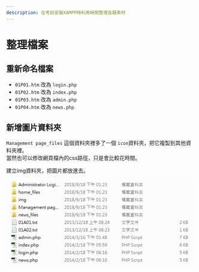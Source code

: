 ```yaml
---
description: 在考前安裝XAMPP時利用時間整理各題素材
---
```


# 整理檔案

## 重新命名檔案

- `01P01.htm` 改為 `login.php`
- `01P02.htm` 改為 `index.php`
- `01P03.htm` 改為 `admin.php`
- `01P04.htm` 改為 `news.php`

## 新增圖片資料夾

`Management page_files` 這個資料夾裡多了一個 `icon`資料夾，把它複製到其他資料夾裡。  
當然也可以修改網頁檔內的css路徑，只是會比較花時間。

建立img資料夾，把圖片都放進去。

![&#x6574;&#x7406;&#x5B8C;&#x5F8C;&#x7684;&#x8CC7;&#x6599;&#x593E;](../images/explorer_2018-09-18_13-30-07.png)



